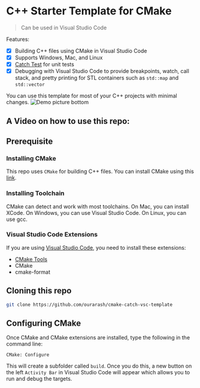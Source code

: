 # C++ Starter Template for CMake

> Can be used in Visual Studio Code

Features:

- [x] Building C++ files using CMake in Visual Studio Code
- [x] Supports Windows, Mac, and Linux
- [x] [Catch Test](https://github.com/catchorg/Catch2) for unit tests
- [x] Debugging with Visual Studio Code to provide breakpoints, watch, call stack, and pretty printing for STL containers such as `std::map` and `std::vector`

You can use this template for most of your C++ projects with minimal changes.
![Demo picture bottom](https://raw.githubusercontent.com/ourarash/cmake-catch-vsc-template/master/screenshot.gif)


## A Video on how to use this repo:


## Prerequisite

### Installing CMake

This repo uses `CMake` for building C++ files.
You can install CMake using this [link](https://cmake.org/download/).

### Installing Toolchain

CMake can detect and work with most toolchains. On Mac, you can install XCode. On Windows, you can use Visual Studio Code. On Linux, you can use gcc.

### Visual Studio Code Extensions
If you are using [Visual Studio Code](https://code.visualstudio.com/), you need to install these extensions:
- [CMake Tools](https://marketplace.visualstudio.com/items?itemName=ms-vscode.cmake-tools)
- CMake
- cmake-format


## Cloning this repo

```bash
git clone https://github.com/ourarash/cmake-catch-vsc-template
```

## Configuring CMake
Once CMake and CMake extensions are installed, type the following in the command line:

`CMake: Configure`

This will create a subfolder called `build`. Once you do this, a new button on the left `Activity Bar` in Visual Studio Code will appear which allows you to run and debug the targets.
